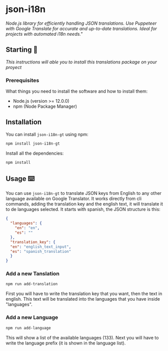 # json-i18n

_Node.js library for efficiently handling JSON translations. Use Puppeteer with Google Translate for accurate and up-to-date translations. Ideal for projects with automated i18n needs."_

## Starting 🚀

_This instructions will able you to install this translations package on your proyect_

### Prerequisites

What things you need to install the software and how to install them:
- Node.js (version >= 12.0.0)
- npm (Node Package Manager)

## Installation

You can install `json-i18n-gt` using npm:

```bash
npm install json-i18n-gt
```

Install all the dependencies:

```bash
npm install
```

## Usage ⌨️

You can use `json-i18n-gt` to translate JSON keys from English to any other language available on Google Translator. It works directly from cli commands, adding the translation key and the english text, it will translate it to de languages selected. It starts with spanish, the JSON structure is this:
```json
{
  "languages": {
    "en": "en",
    "es": ""
  },
  "translation_key": {
  "en": "english_text_input",
  "es": "spanish_translation"
  }
}
```

### Add a new Tanslation

```bash
npm run add-translation
```
First you will have to write the translation key that you want, then the text in english. This text will be translated into the languages that you have inside "languages".

### Add a new Language

```bash
npm run add-language
```
This will show a list of the available languages (133). Next you will have to write the language prefix (it is shown in the language list).
